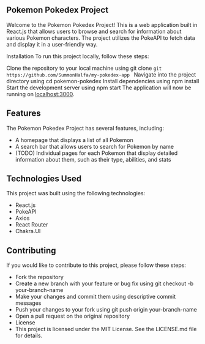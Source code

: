 ## Pokemon Pokedex Project


Welcome to the Pokemon Pokedex Project! This is a web application built in React.js that allows users to browse and search for information about various Pokemon characters. The project utilizes the PokeAPI to fetch data and display it in a user-friendly way.

Installation
To run this project locally, follow these steps:

Clone the repository to your local machine using git clone ```git https://github.com/SummonHalfa/my-pokedex-app ```
Navigate into the project directory using cd pokemon-pokedex
Install dependencies using npm install
Start the development server using npm start
The application will now be running on [localhost:3000](https://localhost:3000).

## Features
The Pokemon Pokedex Project has several features, including:

 - A homepage that displays a list of all Pokemon
 - A search bar that allows users to search for Pokemon by name
 - (TODO) Individual pages for each Pokemon that display detailed information about them, such as their type, abilities, and stats


## Technologies Used
This project was built using the following technologies:

 - React.js
 - PokeAPI
 - Axios
 - React Router
 - Chakra.UI

 ## Contributing
If you would like to contribute to this project, please follow these steps:

 - Fork the repository
 - Create a new branch with your feature or bug fix using git checkout -b your-branch-name
 - Make your changes and commit them using descriptive commit messages
 - Push your changes to your fork using git push origin your-branch-name
 - Open a pull request on the original repository
 - License
 - This project is licensed under the MIT License. See the LICENSE.md file for details.

